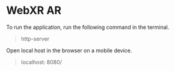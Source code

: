 # WebXR AR

To run the application, run the following command in the terminal.

> http-server

Open local host in the browser on a mobile device.

> localhost: 8080/